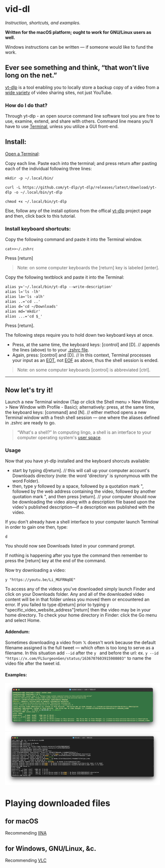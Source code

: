 # vid-dl

_Instruction, shortcuts, and examples._

**Written for the macOS platform; ought to work for GNU/Linux users as well.**

Windows instructions can be written — if someone would like to fund the work.

## Ever see something and think, “that won’t live long on the net.” 

[yt-dlp](https://github.com/yt-dlp/yt-dlp#readme) is a tool enabling you to locally store a backup copy of a video from a [wide variety](https://github.com/yt-dlp/yt-dlp/blob/master/supportedsites.md) of video sharing sites, not just YouTube. 

### How do I do that?
Through yt-dlp - an open source command line software tool you are free to use, examine, extend, and share with others. Command line means you’ll have to use [Terminal](https://support.apple.com/guide/terminal/welcome/mac), unless you utilize a GUI front-end.

## Install: 
[Open a Terminal](https://search.brave.com/search?q=how+to+open+terminal+on+mac):

Copy each line. Paste each into the terminal; and press return after pasting each of the individual following three lines:
```
mkdir -p ~/.local/bin/
```
```
curl -L https://github.com/yt-dlp/yt-dlp/releases/latest/download/yt-dlp -o ~/.local/bin/yt-dlp
```
```
chmod +x ~/.local/bin/yt-dlp
```
Else, follow any of the install options from the offical [yt-dlp](https://github.com/yt-dlp/yt-dlp#installation) project page and then, click back to this tutorial.

### Install keyboard shortcuts:
Copy the following command and paste it into the Terminal window.
```
cat>>~/.zshrc
```
Press [return] 

> Note: on some computer keyboards the [return] key is labeled [enter].

Copy the following textblock and paste it into the Terminal:
```
alias y='~/.local/bin/yt-dlp --write-description'
alias l='ls -lh'
alias la='ls -alh'
alias ..='cd ..'
alias d='cd ~/Downloads'
alias md='mkdir'
alias ...='cd $_'
```
Press [return].

The following steps require you to hold down two keyboard keys at once.

* Press, at the same time, the keyboard keys: [control] and [D]. // appends the lines (above) to to your [.zshrc file](https://search.brave.com/search?q=what+is+a+.zshrc+file&source=desktop&conversation=bae7807b9a549037e86918&summary=1).
* Again, press: [control] and [D]. // In this context, Terminal processes your input as an [EOT](https://en.wikipedia.org/wiki/End-of-Transmission_character), not [EOF](https://en.wikipedia.org/wiki/End-of-file) as above, thus the shell session is ended.

> Note: on some computer keyboards [control] is abbreviated [ctrl]. 
- - -
## Now let's try it!
Launch a new Terminal window (Tap or click the Shell menu > New Window > New Window with Profile - Basic); alternatively: press, at the same time, the keyboard keys: [command] and [N]. // either method opens a new Terminal window with a fresh shell session — one where the aliases defined in .zshrc are ready to go.

> “What's a shell?” In computing lingo, a shell is an interface to your computer operating system's [user space](https://techterms.com/definition/user_space). 

### Usage
Now that you have yt-dlp installed and the keyboard shorcuts available:
* start by typing d[return]. // this will call up your computer account's Downloads directory (note: the word 'directory' is synonymous with the word Folder).
* then, type y followed by a space, followed by a quotation mark ", followed by the web address containing the video, followed by another quotation mark ", and then press [return]. // your computer should now be downloading the video along with a description file based upon the video's published description—if a description was published with the video.

If you don't already have a shell interface to your computer launch Terminal in order to gain one then, type:
```
d
```
You should now see Downloads listed in your command prompt.

If nothing is happening after you type the command then remember to press the [return] key at the end of the command.  

Now try downloading a video:
```
y "https://youtu.be/Li_MGFRNqOE"
```
To access any of the videos you've downloaded simply launch Finder and click on your Downloads folder. Any and all of the downloaded video content will be in that folder unless you moved them or encountered an error. If you failed to type d[return] prior to typing y "specific_video_website_address"[return] then the video may be in your home directory. To check your home directory in Finder: click the Go menu and select Home.

#### Addendum: 
Sometimes downloading a video from 𝕏 doesn't work because the default filename assigned is the full tweet — which often is too long to serve as a filename. In this situation add `--id` after the `y ` and before the url: ex. `y --id "https://x.com/FLSurgeonGen/status/1636707603915980803"` to name the video file after the tweet id.

#### Examples:
![Command worked on first try.](yt-dlp.png)
![Will even download from Facebook.](from_fb.png)

# Playing downloaded files

## for macOS
Recommending [IINA](https://iina.io/)

## for Windows, GNU/Linux, &c.
Recommending [VLC](https://www.videolan.org/vlc/)
